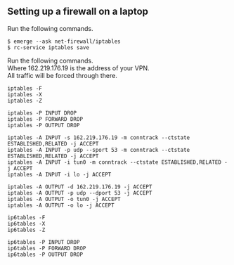 Setting up a firewall on a laptop
---------------------------------
Run the following commands.

    $ emerge --ask net-firewall/iptables
    $ rc-service iptables save

Run the following commands.  
Where 162.219.176.19 is the address of your VPN.  
All traffic will be forced through there.

    iptables -F
    iptables -X
    iptables -Z

    iptables -P INPUT DROP
    iptables -P FORWARD DROP
    iptables -P OUTPUT DROP

    iptables -A INPUT -s 162.219.176.19 -m conntrack --ctstate ESTABLISHED,RELATED -j ACCEPT
    iptables -A INPUT -p udp --sport 53 -m conntrack --ctstate ESTABLISHED,RELATED -j ACCEPT
    iptables -A INPUT -i tun0 -m conntrack --ctstate ESTABLISHED,RELATED -j ACCEPT
    iptables -A INPUT -i lo -j ACCEPT

    iptables -A OUTPUT -d 162.219.176.19 -j ACCEPT
    iptables -A OUTPUT -p udp --dport 53 -j ACCEPT
    iptables -A OUTPUT -o tun0 -j ACCEPT
    iptables -A OUTPUT -o lo -j ACCEPT

    ip6tables -F
    ip6tables -X
    ip6tables -Z

    ip6tables -P INPUT DROP
    ip6tables -P FORWARD DROP
    ip6tables -P OUTPUT DROP
